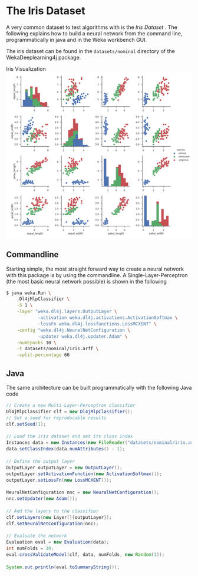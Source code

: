 # The Iris Dataset

A very common dataset to test algorithms with is the _Iris Dataset_ . The following explains how to build a neural network from the command line, programmatically in java and in the Weka workbench GUI.

The iris dataset can be found in the `datasets/nominal` directory of the WekaDeeplearning4j package.

Iris Visualization ![Iris Visualization](../img/iris.png)

## Commandline
Starting simple, the most straight forward way to create a neural network with this package is by using the commandline. A Single-Layer-Perceptron (the most basic neural network possible) is shown in the following
```bash
$ java weka.Run \
    .Dl4jMlpClassifier \
    -S 1 \
    -layer "weka.dl4j.layers.OutputLayer \
            -activation weka.dl4j.activations.ActivationSoftmax \
            -lossFn weka.dl4j.lossfunctions.LossMCXENT" \
    -config "weka.dl4j.NeuralNetConfiguration \
            -updater weka.dl4j.updater.Adam" \
    -numEpochs 10 \
    -t datasets/nominal/iris.arff \
    -split-percentage 66
```


## Java
The same architecture can be built programmatically with the following Java code

```java
// Create a new Multi-Layer-Perceptron classifier
Dl4jMlpClassifier clf = new Dl4jMlpClassifier();
// Set a seed for reproducable results
clf.setSeed(1);

// Load the iris dataset and set its class index
Instances data = new Instances(new FileReader("datasets/nominal/iris.arff"));
data.setClassIndex(data.numAttributes() - 1);

// Define the output layer
OutputLayer outputLayer = new OutputLayer();
outputLayer.setActivationFunction(new ActivationSoftmax());
outputLayer.setLossFn(new LossMCXENT());

NeuralNetConfiguration nnc = new NeuralNetConfiguration();
nnc.setUpdater(new Adam());

// Add the layers to the classifier
clf.setLayers(new Layer[]{outputLayer});
clf.setNeuralNetConfiguration(nnc);

// Evaluate the network
Evaluation eval = new Evaluation(data);
int numFolds = 10;
eval.crossValidateModel(clf, data, numFolds, new Random(1));

System.out.println(eval.toSummaryString());
```

